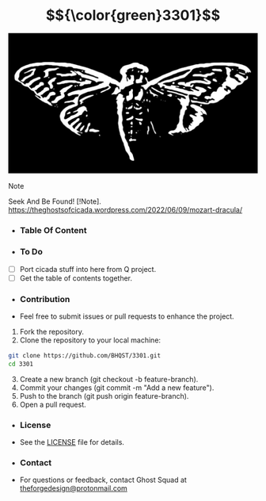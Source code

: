 # $${\color{green}3301}$$
![Logo](Logo.jpg)

> [!NOTE]  
> Seek And Be Found!
> [!Note].
> https://theghostsofcicada.wordpress.com/2022/06/09/mozart-dracula/
 
 - ### Table Of Content

 - ### To Do
  - [ ] Port cicada stuff into here from Q project.
  - [ ] Get the table of contents together.

 - ### Contribution
  - Feel free to submit issues or pull requests to enhance the project.

1. Fork the repository.
2. Clone the repository to your local machine:
```bash
git clone https://github.com/BHQST/3301.git
cd 3301
```
3. Create a new branch (git checkout -b feature-branch).
4. Commit your changes (git commit -m "Add a new feature").
5. Push to the branch (git push origin feature-branch).
6. Open a pull request.

 - ### License
 - See the [LICENSE](LINCENSE) file for details.

 - ### Contact
  - For questions or feedback, contact Ghost Squad at theforgedesign@protonmail.com
